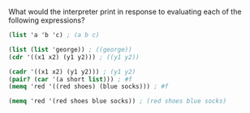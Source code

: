 What would the interpreter print in response to evaluating each of the following expressions?

```scheme
(list 'a 'b 'c) ; (a b c)

(list (list 'george)) ; ((george))
(cdr '((x1 x2) (y1 y2))) ; ((y1 y2))

(cadr '((x1 x2) (y1 y2))) ; (y1 y2)
(pair? (car '(a short list))) ; #f
(memq 'red '((red shoes) (blue socks))) ; #f

(memq 'red '(red shoes blue socks)) ; (red shoes blue socks)
```
